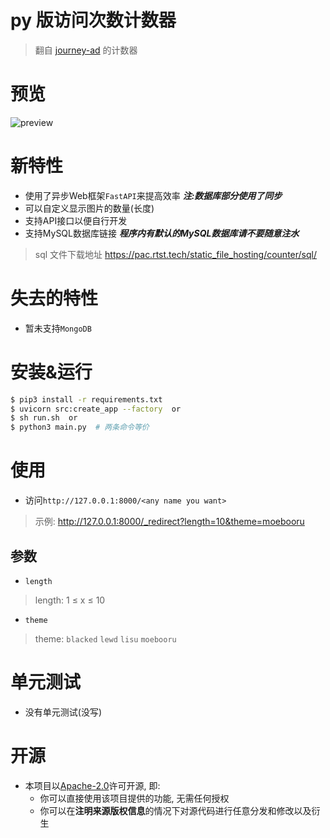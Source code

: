 # py 版访问次数计数器

> 翻自 [journey-ad](https://github.com/journey-ad/Moe-counter) 的计数器

# 预览

<img src="https://counter-main.run.goorm.io/test" alt="preview">

# 新特性

* 使用了异步Web框架`FastAPI`来提高效率 ***注:数据库部分使用了同步***
* 可以自定义显示图片的数量(长度)
* 支持API接口以便自行开发
* 支持MySQL数据库链接 ***程序内有默认的MySQL数据库请不要随意注水***
> sql 文件下载地址 https://pac.rtst.tech/static_file_hosting/counter/sql/

# 失去的特性

* 暂未支持`MongoDB`

# 安装&运行

```bash
$ pip3 install -r requirements.txt
$ uvicorn src:create_app --factory  or 
$ sh run.sh  or
$ python3 main.py  # 两条命令等价
```

# 使用

* 访问`http://127.0.0.1:8000/<any name you want>`
> 示例: http://127.0.0.1:8000/_redirect?length=10&theme=moebooru
## 参数
* `length`
> length:  1 ≤ x ≤ 10
* `theme`
> theme: `blacked` `lewd` `lisu` `moebooru`

# 单元测试

* 没有单元测试(没写)

# 开源

- 本项目以[Apache-2.0](./LICENSE)许可开源, 即:
    - 你可以直接使用该项目提供的功能, 无需任何授权
    - 你可以在**注明来源版权信息**的情况下对源代码进行任意分发和修改以及衍生